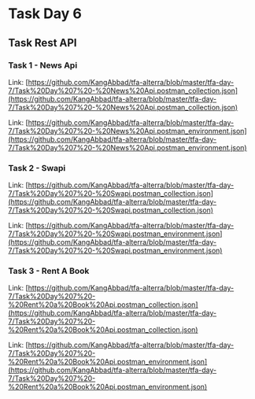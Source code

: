 # Task Day 6

## Task Rest API

### Task 1 - News Api

Link: [https://github.com/KangAbbad/tfa-alterra/blob/master/tfa-day-7/Task%20Day%207%20-%20News%20Api.postman_collection.json](https://github.com/KangAbbad/tfa-alterra/blob/master/tfa-day-7/Task%20Day%207%20-%20News%20Api.postman_collection.json)

Link: [https://github.com/KangAbbad/tfa-alterra/blob/master/tfa-day-7/Task%20Day%207%20-%20News%20Api.postman_environment.json](https://github.com/KangAbbad/tfa-alterra/blob/master/tfa-day-7/Task%20Day%207%20-%20News%20Api.postman_environment.json)

### Task 2 - Swapi

Link: [https://github.com/KangAbbad/tfa-alterra/blob/master/tfa-day-7/Task%20Day%207%20-%20Swapi.postman_collection.json](https://github.com/KangAbbad/tfa-alterra/blob/master/tfa-day-7/Task%20Day%207%20-%20Swapi.postman_collection.json)

Link: [https://github.com/KangAbbad/tfa-alterra/blob/master/tfa-day-7/Task%20Day%207%20-%20Swapi.postman_environment.json](https://github.com/KangAbbad/tfa-alterra/blob/master/tfa-day-7/Task%20Day%207%20-%20Swapi.postman_environment.json)

### Task 3 - Rent A Book

Link: [https://github.com/KangAbbad/tfa-alterra/blob/master/tfa-day-7/Task%20Day%207%20-%20Rent%20a%20Book%20Api.postman_collection.json](https://github.com/KangAbbad/tfa-alterra/blob/master/tfa-day-7/Task%20Day%207%20-%20Rent%20a%20Book%20Api.postman_collection.json)

Link: [https://github.com/KangAbbad/tfa-alterra/blob/master/tfa-day-7/Task%20Day%207%20-%20Rent%20a%20Book%20Api.postman_environment.json](https://github.com/KangAbbad/tfa-alterra/blob/master/tfa-day-7/Task%20Day%207%20-%20Rent%20a%20Book%20Api.postman_environment.json)
